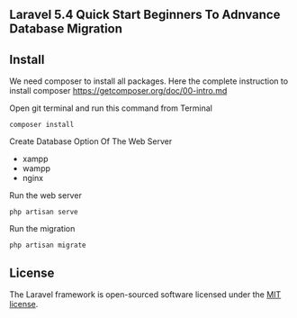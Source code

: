## Laravel 5.4 Quick Start Beginners To Adnvance Database Migration

## Install

We need composer to install all packages.
Here the complete instruction to install composer https://getcomposer.org/doc/00-intro.md

Open git terminal and run this command from Terminal

```
composer install
```

Create Database
Option Of The Web Server
- xampp
- wampp
- nginx

Run the web server

```
php artisan serve
```

Run the migration

```
php artisan migrate
```

## License

The Laravel framework is open-sourced software licensed under the [MIT license](http://opensource.org/licenses/MIT).
